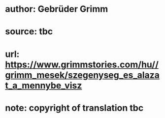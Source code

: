 # author: Gebrüder Grimm
# source: tbc
# url: https://www.grimmstories.com/hu//grimm_mesek/szegenyseg_es_alazat_a_mennybe_visz
# note: copyright of translation tbc


